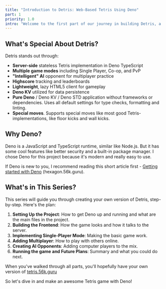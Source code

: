 ```yaml
---
title: "Introduction to Detris: Web-Based Tetris Using Deno"
part: 1
priority: 1.0
intro: "Welcome to the first part of our journey in building Detris, a web-based Tetris game using Deno. In this article, we'll introduce you to the classic game of Tetris and explain why we chose Deno as our runtime. We'll also give you a sneak peek into the special features of Detris, like single-player mode, multiplayer functionality, and even AI opponents. Get ready to dive deep into the world of Tetris, powered by modern web technologies!"
---
```


## What's Special About Detris?

Detris stands out through:

- **Server-side** stateless Tetris implementation in Deno TypeScript
- **Multiple game modes** including Single Player, Co-op, and PvP
- **"Intelligent" AI** opponent for multiplayer practice
- **Highscore** tracking and leaderboards
- **Lightweight**, lazy HTML5 client for gameplay
- **Deno KV** utilized for data persistence
- **Pure Deno** / Deno KV / Deno STD application without frameworks or
  dependencies. Uses all default settings for type checks, formatting and
  linting.
- **Special moves**. Supports special moves like most good
  Tetris-implementations, like floor kicks and wall kicks.

## Why Deno?

Deno is a JavaScript and TypeScript runtime, similar like Node.js. But it has
some cool features like better security and a built-in package manager. I chose
Deno for this project because it's modern and really easy to use.

If Deno is new to you, I recommend reading this short article first -
[Getting started with Deno](https://hexagon.56k.guru/posts/getting-started-with-deno/)
(hexagon.56k.guru).

## What's in This Series?

This series will guide you through creating your own version of Detris,
step-by-step. Here's the plan:

1. **Setting Up the Project**: How to get Deno up and running and what are the
   main files in the project.
2. **Building the Frontend**: How the game looks and how it talks to the server.
3. **Implementing Single-Player Mode**: Making the basic game work.
4. **Adding Multiplayer**: How to play with others online.
5. **Creating AI Opponents**: Adding computer players to the mix.
6. **Running the game and Future Plans**: Summary and what you could do next.

When you've walked through all parts, you'll hopefully have your own version of [tetris.56k.guru](https://tetris.56k.guru)

So let's dive in and make an awesome Tetris game with Deno!
